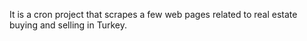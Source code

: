 It is a cron project that scrapes a few web pages related to real estate buying and selling in Turkey.